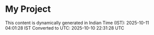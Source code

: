 # My Project

This content is dynamically generated in Indian Time (IST): 2025-10-11 04:01:28 IST
Converted to UTC: 2025-10-10 22:31:28 UTC
